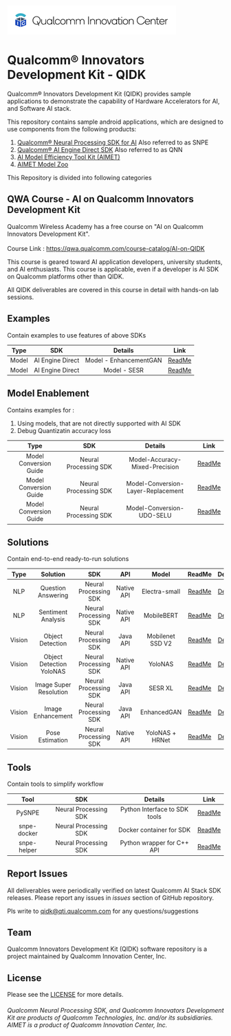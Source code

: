 ![Screenshot](./images/logo-quic-on@h68.png)

# Qualcomm® Innovators Development Kit - QIDK

Qualcomm® Innovators Development Kit (QIDK) provides sample applications to demonstrate the capability of Hardware Accelerators for AI, and Software AI stack.

This repository contains sample android applications, which are designed to use components from the following products:

1. [Qualcomm® Neural Processing SDK for AI](https://developer.qualcomm.com/software/qualcomm-neural-processing-sdk)
   Also referred to as SNPE
2. [Qualcomm® AI Engine Direct SDK](https://developer.qualcomm.com/software/qualcomm-ai-engine-direct-sdk)
   Also referred to as QNN
3. [AI Model Efficiency Tool Kit (AIMET)](https://github.com/quic/aimet)
4. [AIMET Model Zoo](https://github.com/quic/aimet-model-zoo)

This Repository is divided into following categories

## QWA Course - AI on Qualcomm Innovators Development Kit 

Qualcomm Wireless Academy has a free course on "AI on Qualcomm Innovators Development Kit".<br><br>
Course Link : https://qwa.qualcomm.com/course-catalog/AI-on-QIDK

This course is geared toward AI application developers, university students, and AI enthusiasts.
This course is applicable, even if a developer is AI SDK on Qualcomm platforms other than QIDK. 

All QIDK deliverables are covered in this course in detail with hands-on lab sessions. 

## Examples

Contain examples to use features of above SDKs

|   Type    | SDK   |   Details   |   Link |
|  :---:    |    :---:   |    :---:  |   :---:  |
|  Model    | AI Engine Direct |  Model - EnhancementGAN | [ReadMe](./Examples/QNN-Model-Example-EnhancementGAN/README.md) |
|  Model    | AI Engine Direct  |  Model - SESR | [ReadMe](./Examples/QNN-Model-Example-SESR/README.md) |

## Model Enablement

Contains examples for : 

1. Using models, that are not directly supported with AI SDK
2. Debug Quantizatin accuracy loss

|   Type    | SDK   |   Details   |   Link |
|  :---:    |    :---:   |    :---:  |   :---:  |
| Model Conversion Guide | Neural Processing SDK | Model-Accuracy-Mixed-Precision | [ReadMe](./Model-Enablement/Model-Accuracy-Mixed-Precision/README.md)|
| Model Conversion Guide | Neural Processing SDK | Model-Conversion-Layer-Replacement | [ReadMe](./Model-Enablement/Model-Conversion-Layer-Replacement/README.md)|
| Model Conversion Guide | Neural Processing SDK | Model-Conversion-UDO-SELU | [ReadMe](./Model-Enablement/Model-Conversion-UDO-SELU/README.md)|

## Solutions

Contain end-to-end ready-to-run solutions

|   Type     | Solution   |   SDK   |   API   | Model   |   ReadMe |  Demo   |
|  :---:     |    :---:   |    :---:  |    :---:  |    :---:  |   :---:  |  :---:  |
|  NLP       | Question Answering       |  Neural Processing SDK | Native API | Electra-small     |  [ReadMe](./Solutions/NLPSolution1-QuestionAnswering/README.md) |   [Demo](./Solutions/NLPSolution1-QuestionAnswering/README.md#qa-app-workflow)   |
|  NLP       | Sentiment Analysis       |  Neural Processing SDK | Native API | MobileBERT     |  [ReadMe](./Solutions/NLPSolution2-SentimentAnalysis/README.md)  |   [Demo](./Solutions/NLPSolution2-SentimentAnalysis/README.md#sa-app-workflow)   |
|  Vision    | Object Detection       |  Neural Processing SDK |   Java API  | Mobilenet SSD V2    | [ReadMe](./Solutions/VisionSolution1-ObjectDetection/README.md) |   [Demo](./Solutions/VisionSolution1-ObjectDetection/demo/ObjectDetection-Demo.gif)   |
|  Vision    | Object Detection YoloNAS | Neural Processing SDK | Native API | YoloNAS| [ReadMe](./Solutions/VisionSolution1-ObjectDetection-YoloNas/README.md)| [Demo](./Solutions/VisionSolution1-ObjectDetection-YoloNas/demo/ObjectDetectYoloNAS.gif)|
|  Vision    | Image Super Resolution       |Neural Processing SDK |   Java API | SESR XL    | [ReadMe](./Solutions/VisionSolution2-ImageSuperResolution/README.md) |   [Demo](./Solutions/VisionSolution2-ImageSuperResolution/demo/VisionSolution2-ImageSuperResolution.gif)   |
|  Vision    | Image Enhancement       |Neural Processing SDK |  Java API | EnhancedGAN    | [ReadMe](./Solutions/VisionSolution3-ImageEnhancement/README.md)  |   [Demo](./Solutions/VisionSolution3-ImageEnhancement/demo/VisionSolution3-ImageEnhancement.gif)   |
|  Vision    | Pose Estimation |Neural Processing SDK| Native API|YoloNAS + HRNet| [ReadMe](./Solutions/VisionSolution4-PoseEstimation/README.md)|[Demo](./Solutions/VisionSolution4-PoseEstimation/demo/PoseDetectionYoloNas.gif)|

## Tools

Contain tools to simplify workflow

|   Tool    | SDK   |   Details   |   Link |
|  :---:    |    :---:   |    :---:  |   :---:  |
|  PySNPE   | Neural Processing SDK  |  Python Interface to SDK tools | [ReadMe](./Tools/pysnpe_utils/README.md) |
|  snpe-docker    | Neural Processing SDK  |  Docker container for SDK | [ReadMe](./Tools/snpe-docker/README.md) |
|  snpe-helper    | Neural Processing SDK  |  Python wrapper for C++ API | [ReadMe](./Tools/snpe-helper/README.md) |

## Report Issues

All deliverables were periodically verified on latest Qualcomm AI Stack SDK releases. 
Please report any issues in _issues_ section of GitHub repository. 

Pls write to qidk@qti.qualcomm.com for any questions/suggestions

## Team

Qualcomm Innovators Development Kit (QIDK) software repository is a project maintained by Qualcomm Innovation Center, Inc.

## License 

Please see the [LICENSE](LICENSE) for more details.

###### *Qualcomm Neural Processing SDK, and Qualcomm Innovators Development Kit are products of Qualcomm Technologies, Inc. and/or its subsidiaries. AIMET is a product of Qualcomm Innovation Center, Inc.*
